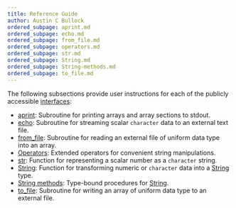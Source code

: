 ```yaml
---
title: Reference Guide
author: Austin C Bullock
ordered_subpage: aprint.md
ordered_subpage: echo.md
ordered_subpage: from_file.md
ordered_subpage: operators.md
ordered_subpage: str.md
ordered_subpage: String.md
ordered_subpage: String-methods.md
ordered_subpage: to_file.md
---
```


The following subsections provide user instructions for each of the publicly accessible [interfaces](../../lists/procedures.html):

* [aprint](aprint.html): Subroutine for printing arrays and array sections to stdout.
* [echo](echo.html): Subroutine for streaming scalar `character` data to an external text file.
* [from_file](from_file.html): Subroutine for reading an external file of uniform data type into an array.
* [Operators](operators.html): Extended operators for convenient string manipulations.
* [str](str.html): Function for representing a scalar number as a `character` string.
* [String](string.html): Function for transforming numeric or `character` data into a [String](../../type/string.html) type.
* [String methods](string-methods.html): Type-bound procedures for [String](../../type/string.html).
* [to_file](to_file.html): Subroutine for writing an array of uniform data type to an external file.

